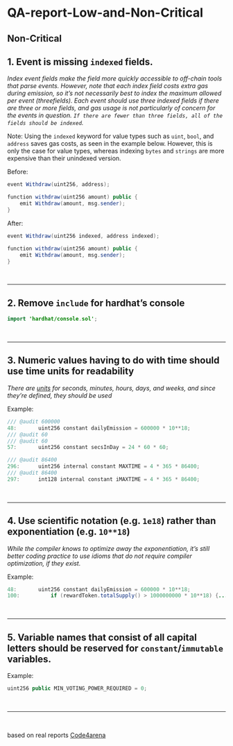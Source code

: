 # QA-report-Low-and-Non-Critical

## Non-Critical

## 1. Event is missing `indexed` fields.

_Index event fields make the field more quickly accessible to off-chain tools that parse events. However, note that each index field costs extra gas during emission, so it’s not necessarily best to index the maximum allowed per event (threefields). Each event should use three indexed fields if there are three or more fields, and gas usage is not particularly of concern for the events in question. `If there are fewer than three fields, all of the fields should be indexed`._

Note: Using the `indexed` keyword for value types such as `uint`, `bool`, and `address` saves gas costs, as seen in the example below. However, this is only the case for value types, whereas indexing `bytes` and `strings` are more expensive than their unindexed version.

Before:

```java
event Withdraw(uint256, address);

function withdraw(uint256 amount) public {
    emit Withdraw(amount, msg.sender);
}
```

After:

```java
event Withdraw(uint256 indexed, address indexed);

function withdraw(uint256 amount) public {
    emit Withdraw(amount, msg.sender);
}
```

<br>
<hr>

## 2. Remove `include` for hardhat’s console

```java
import 'hardhat/console.sol';
```

<br>
<hr>

## 3. Numeric values having to do with time should use time units for readability

_There are [units](https://docs.soliditylang.org/en/latest/units-and-global-variables.html#time-units) for seconds, minutes, hours, days, and weeks, and since they’re defined, they should be used_

Example:

```java
/// @audit 600000
48:       uint256 constant dailyEmission = 600000 * 10**18;
/// @audit 60
/// @audit 60
57:       uint256 constant secsInDay = 24 * 60 * 60;
```

```java
/// @audit 86400
296:      uint256 internal constant MAXTIME = 4 * 365 * 86400;
/// @audit 86400
297:      int128 internal constant iMAXTIME = 4 * 365 * 86400;
```

<br>
<hr>

## 4. Use scientific notation (e.g. `1e18`) rather than exponentiation (e.g. `10**18`)

_While the compiler knows to optimize away the exponentiation, it’s still better coding practice to use idioms that do not require compiler optimization, if they exist._

Example:

```java
48:       uint256 constant dailyEmission = 600000 * 10**18;
100:          if (rewardToken.totalSupply() > 1000000000 * 10**18) {...}
```

<br>
<hr>

## 5. Variable names that consist of all capital letters should be reserved for `constant`/`immutable` variables.

Example:

```java
uint256 public MIN_VOTING_POWER_REQUIRED = 0;
```

<br>
<hr>
<br>

based on real reports [Code4arena](https://code4rena.com/reports)
